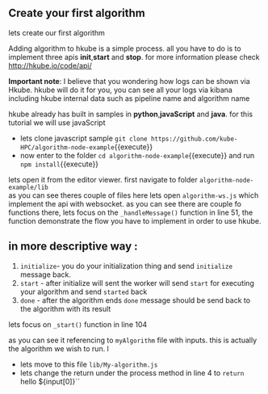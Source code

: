 ## Create your first algorithm 

lets create our first algorithm

Adding algorithm to hkube is a simple process. all you have to do is to implement three apis **init**,**start** and **stop**. for more information please check http://hkube.io/code/api/

**Important note**: I believe that you wondering how logs can be shown via Hkube. hkube will do it for you, you can see all your logs via kibana including hkube internal data such as pipeline name and algorithm name

hkube already has built in samples in  **python**,**javaScript** and **java**.   for this tutorial we will use javaScript

- lets clone javascript sample `git clone https://github.com/kube-HPC/algorithm-node-example`{{execute}}
 - now enter to the folder  `cd algorithm-node-example`{{execute}} and run `npm install`{{execute}}
 
 lets open it from the editor viewer. first navigate to folder `algorithm-node-example/lib`  
 as you can see theres couple of files here lets open `algorithm-ws.js` which implement the api with websocket.
 as you can see there are couple fo functions there, lets focus on the `_handleMessage()` function in line 51,
 the function demonstrate the flow you  have to implement in order to use hkube.
 
 ## in more descriptive way :
 1. `initialize`- you do your initialization thing and send `initialize` message back.
 2. `start` - after initialize will sent the worker will send `start` for executing your algorithm and send `started` back
 3. `done` - after the algorithm ends `done` message should be send back to the algorithm with its result

lets focus on `_start()` function in line 104 

as you can see it referencing to `myAlgorithm` file with inputs. this is actually the algorithm we wish to run. 
l
- lets move to this file `lib/My-algorithm.js`
- lets change the return under the process method in line 4 to `return `hello ${input[0]}``



